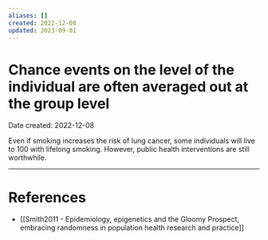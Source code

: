 ```yaml
---
aliases: []
created: 2022-12-08
updated: 2023-09-01
---
```


# Chance events on the level of the individual are often averaged out at the group level
Date created: 2022-12-08

 Even if smoking increases the risk of lung cancer, some individuals will live to 100 with lifelong smoking. However, public health interventions are still worthwhile.

---
# References
* [[Smith2011 - Epidemiology, epigenetics and the Gloomy Prospect, embracing randomness in population health research and practice]]
